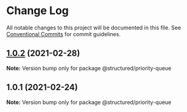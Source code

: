 # Change Log

All notable changes to this project will be documented in this file.
See [Conventional Commits](https://conventionalcommits.org) for commit guidelines.

## [1.0.2](https://github.com/js-structured/structured/compare/@structured/priority-queue@1.0.1...@structured/priority-queue@1.0.2) (2021-02-28)

**Note:** Version bump only for package @structured/priority-queue





## 1.0.1 (2021-02-24)

**Note:** Version bump only for package @structured/priority-queue
